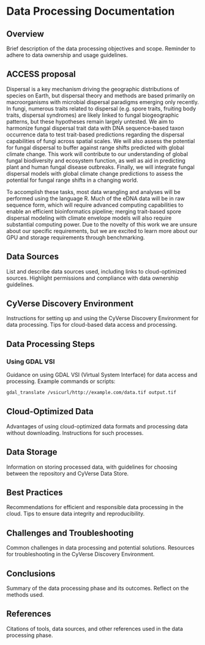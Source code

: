 # Data Processing Documentation

## Overview
Brief description of the data processing objectives and scope. Reminder to adhere to data ownership and usage guidelines.

## ACCESS proposal
Dispersal is a key mechanism driving the geographic distributions of species on Earth, but dispersal theory and methods are based primarily on macroorganisms with microbial dispersal paradigms emerging only recently. In fungi, numerous traits related to dispersal (e.g. spore traits, fruiting body traits, dispersal syndromes) are likely linked to fungal biogeographic patterns, but these hypotheses remain largely untested. We aim to harmonize fungal dispersal trait data with DNA sequence-based taxon occurrence data to test trait-based predictions regarding the dispersal capabilities of fungi across spatial scales. We will also assess the potential for fungal dispersal to buffer against range shifts predicted with global climate change. This work will contribute to our understanding of global fungal biodiversity and ecosystem function, as well as aid in predicting plant and human fungal disease outbreaks. Finally, we will integrate fungal dispersal models with global climate change predictions to assess the potential for fungal range shifts in a changing world. 

To accomplish these tasks, most data wrangling and analyses will be performed using the language R. Much of the eDNA data will be in raw sequence form, which will require advanced computing capabilities to enable an efficient bioinformatics pipeline; merging trait-based spore dispersal modeling with climate envelope models will also require substantial computing power. Due to the novelty of this work we are unsure about our specific requirements, but we are excited to learn more about our GPU and storage requirements through benchmarking.

## Data Sources
List and describe data sources used, including links to cloud-optimized sources. Highlight permissions and compliance with data ownership guidelines.

## CyVerse Discovery Environment
Instructions for setting up and using the CyVerse Discovery Environment for data processing. Tips for cloud-based data access and processing.

## Data Processing Steps

### Using GDAL VSI
Guidance on using GDAL VSI (Virtual System Interface) for data access and processing. Example commands or scripts:
```bash
gdal_translate /vsicurl/http://example.com/data.tif output.tif
```

## Cloud-Optimized Data
Advantages of using cloud-optimized data formats and processing data without downloading. Instructions for such processes.

## Data Storage

Information on storing processed data, with guidelines for choosing between the repository and CyVerse Data Store.

## Best Practices

Recommendations for efficient and responsible data processing in the cloud. Tips to ensure data integrity and reproducibility.

## Challenges and Troubleshooting

Common challenges in data processing and potential solutions. Resources for troubleshooting in the CyVerse Discovery Environment.

## Conclusions

Summary of the data processing phase and its outcomes. Reflect on the methods used.

## References

Citations of tools, data sources, and other references used in the data processing phase.
